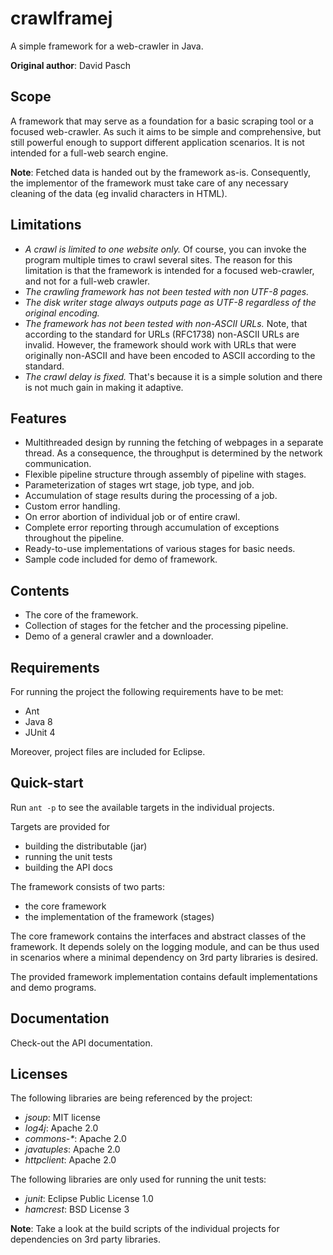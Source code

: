 # crawlframej
A simple framework for a web-crawler in Java.

**Original author**: David Pasch

## Scope
A framework that may serve as a foundation for a basic scraping tool or a focused web-crawler. As such it aims to be simple and comprehensive, but still powerful enough to support different application scenarios. It is not intended for a full-web search engine.

**Note**: Fetched data is handed out by the framework as-is. Consequently, the implementor of the framework must take care of any necessary cleaning of the data (eg invalid characters in HTML).

## Limitations

- *A crawl is limited to one website only.* Of course, you can invoke the program multiple times to crawl several sites. The reason for this limitation is that the framework is intended for a focused web-crawler, and not for a full-web crawler.
- *The crawling framework has not been tested with non UTF-8 pages.*
- *The disk writer stage always outputs page as UTF-8 regardless of the original encoding.*
- *The framework has not been tested with non-ASCII URLs.* Note, that according to the standard for URLs (RFC1738) non-ASCII URLs are invalid. However, the framework should work with URLs that were originally non-ASCII and have been encoded to ASCII according to the standard.
- *The crawl delay is fixed.* That's because it is a simple solution and there is not much gain in making it adaptive.

## Features

- Multithreaded design by running the fetching of webpages in a separate thread. As a consequence, the throughput is determined by the network communication.
- Flexible pipeline structure through assembly of pipeline with stages.
- Parameterization of stages wrt stage, job type, and job.
- Accumulation of stage results during the processing of a job.
- Custom error handling.
- On error abortion of individual job or of entire crawl.
- Complete error reporting through accumulation of exceptions throughout the pipeline.
- Ready-to-use implementations of various stages for basic needs.
- Sample code included for demo of framework.

## Contents

- The core of the framework.
- Collection of stages for the fetcher and the processing pipeline.
- Demo of a general crawler and a downloader.


## Requirements
For running the project the following requirements have to be met:
- Ant
- Java 8
- JUnit 4

Moreover, project files are included for Eclipse.

## Quick-start
Run `ant -p` to see the available targets in the individual projects.

Targets are provided for
- building the distributable (jar)
- running the unit tests
- building the API docs

The framework consists of two parts:
- the core framework
- the implementation of the framework (stages)

The core framework contains the interfaces and abstract classes of the framework.
It depends solely on the logging module, and can be thus used in scenarios where a minimal dependency on 3rd party libraries is desired.

The provided framework implementation contains default implementations and demo programs.

## Documentation
Check-out the API documentation.

## Licenses
The following libraries are being referenced by the project:
- *jsoup*: MIT license
- *log4j*: Apache 2.0
- *commons-\**: Apache 2.0
- *javatuples*: Apache 2.0
- *httpclient*: Apache 2.0

The following libraries are only used for running the unit tests:
- *junit*: Eclipse Public License 1.0
- *hamcrest*: BSD License 3

**Note**: Take a look at the build scripts of the individual projects for dependencies on 3rd party libraries.
